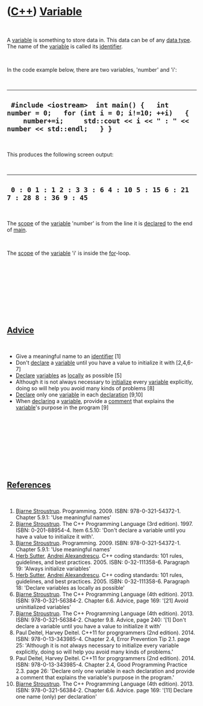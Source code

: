 
 

 

 

 

 

([C++](Cpp.md)) [Variable](CppVariable.md)
============================================

 

A [variable](CppVariable.md) is something to store data in. This data
can be of any [data type](CppDataType.md). The name of the
[variable](CppVariable.md) is called its
[identifier](CppIdentifier.md).

 

In the code example below, there are two variables, 'number' and 'i':

 

  -------------------------------------------------------------------------------------------------------------------------------------------------------------------
  ` #include <iostream>  int main() {   int number = 0;   for (int i = 0; i!=10; ++i)   {     number+=i;     std::cout << i << " : " << number << std::endl;   } }`
  -------------------------------------------------------------------------------------------------------------------------------------------------------------------

 

This produces the following screen output:

 

  ----------------------------------------------------------------------
  ` 0 : 0 1 : 1 2 : 3 3 : 6 4 : 10 5 : 15 6 : 21 7 : 28 8 : 36 9 : 45`
  ----------------------------------------------------------------------

 

The [scope](CppScope.md) of the [variable](CppVariable.md) 'number' is
from the line it is [declared](CppDeclaration.md) to the end of
[main](CppMain.md).

 

The [scope](CppScope.md) of the [variable](CppVariable.md) 'i' is
inside the [for](CppFor.md)-loop.

 

 

 

 

 

[Advice](CppAdvice.md)
-----------------------

 

-   Give a meaningful name to an [identifier](CppIdentifier.md) \[1\]
-   Don't [declare](CppDeclaration.md) a [variable](CppVariable.md)
    until you have a value to initialize it with \[2,4,6-7\]
-   [Declare](CppDeclaration.md) [variables](CppVariable.md) as
    [locally](CppLocal.md) as possible \[5\]
-   Although it is not always necessary to
    [initialize](CppInitialize.md) every [variable](CppVariable.md)
    explicitly, doing so will help you avoid many kinds of problems
    \[8\]
-   [Declare](CppDeclaration.md) only one [variable](CppVariable.md)
    in each [declaration](CppDeclaration.md) \[9,10\]
-   When [declaring](CppDeclaration.md) a [variable](CppVariable.md),
    provide a [comment](CppComment.md) that explains the
    [variable](CppVariable.md)'s purpose in the program \[9\]

 

 

 

 

 

[References](CppReferences.md)
-------------------------------

 

1.  [Bjarne Stroustrup](CppBjarneStroustrup.md). Programming. 2009.
    ISBN: 978-0-321-54372-1. Chapter 5.9.1: 'Use meaningful names'
2.  [Bjarne Stroustrup](CppBjarneStroustrup.md). The C++ Programming
    Language (3rd edition). 1997. ISBN: 0-201-88954-4. Item 6.5.10:
    'Don't declare a variable until you have a value to initialize
    it with'.
3.  [Bjarne Stroustrup](CppBjarneStroustrup.md). Programming. 2009.
    ISBN: 978-0-321-54372-1. Chapter 5.9.1: 'Use meaningful names'
4.  [Herb Sutter](CppHerbSutter.md), [Andrei
    Alexandrescu](CppAndreiAlexandrescu.md). C++ coding standards: 101
    rules, guidelines, and best practices. 2005. ISBN: 0-32-111358-6.
    Paragraph 19: 'Always initialize variables'
5.  [Herb Sutter](CppHerbSutter.md), [Andrei
    Alexandrescu](CppAndreiAlexandrescu.md). C++ coding standards: 101
    rules, guidelines, and best practices. 2005. ISBN: 0-32-111358-6.
    Paragraph 18: 'Declare variables as locally as possible'
6.  [Bjarne Stroustrup](CppBjarneStroustrup.md). The C++ Programming
    Language (4th edition). 2013. ISBN: 978-0-321-56384-2. Chapter 6.6.
    Advice, page 169: '\[21\] Avoid uninitialized variables'
7.  [Bjarne Stroustrup](CppBjarneStroustrup.md). The C++ Programming
    Language (4th edition). 2013. ISBN: 978-0-321-56384-2. Chapter 9.8.
    Advice, page 240: '\[1\] Don't declare a variable until you have a
    value to initialize it with'
8.  Paul Deitel, Harvey Deitel. C++11 for progrgrammers (2nd edition).
    2014. ISBN: 978-0-13-343985-4. Chapter 2.4, Error Prevention
    Tip 2.1. page 25: 'Although it is not always necessary to initialize
    every variable explicitly, doing so will help you avoid many kinds
    of problems.'
9.  Paul Deitel, Harvey Deitel. C++11 for progrgrammers (2nd edition).
    2014. ISBN: 978-0-13-343985-4. Chapter 2.4, Good Programming
    Practice 2.3. page 26: 'Declare only one variable in each
    declaration and provide a comment that explains the variable's
    purpose in the program.'
10. [Bjarne Stroustrup](CppBjarneStroustrup.md). The C++ Programming
    Language (4th edition). 2013. ISBN: 978-0-321-56384-2. Chapter 6.6.
    Advice. page 169: '\[11\] Declare one name (only) per declaration'

 

 

 

 

 

 

